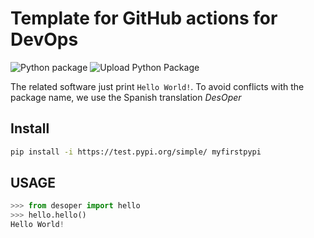 # Template for GitHub actions for DevOps

![Python package](https://github.com/miguelcifuentes/myfirstpypi/workflows/Python%20package/badge.svg)
![Upload Python Package](https://github.com/miguelcifuentes/myfirstpypi/workflows/Upload%20Python%20Package/badge.svg)

The related software just print `Hello World!`. To avoid conflicts with the package name, we use the Spanish translation _DesOper_

## Install
```bash
pip install -i https://test.pypi.org/simple/ myfirstpypi
```
## USAGE
```python
>>> from desoper import hello
>>> hello.hello()
Hello World!
```
